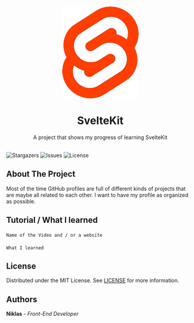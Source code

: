 <br/>
<p align="center">
  <a href="https://github.com/xniklas18/sveltekit">
    <img src="static/logo.png" alt="Logo">
  </a>

  <h1 align="center">SvelteKit</h1>

  <p align="center">
    A project that shows my progress of learning SvelteKit
    <br/>
    <br/>
  </p>
</p>

![Stargazers](https://img.shields.io/github/stars/xniklas18/sveltekit?style=social) ![Issues](https://img.shields.io/github/issues/xniklas18/sveltekit) ![License](https://img.shields.io/github/license/xniklas18/sveltekit)

## About The Project

Most of the time GitHub profiles are full of different kinds of projects that are maybe all related to each other. I want to have my profile as organized as possible.

## Tutorial / What I learned

`Name of the Video and / or a website` <br />
<br />
`What I learned`

## License

Distributed under the MIT License. See [LICENSE](https://github.com/xniklas18/sveltekit/blob/master/LICENSE) for more information.

## Authors

**Niklas** - _Front-End Developer_
